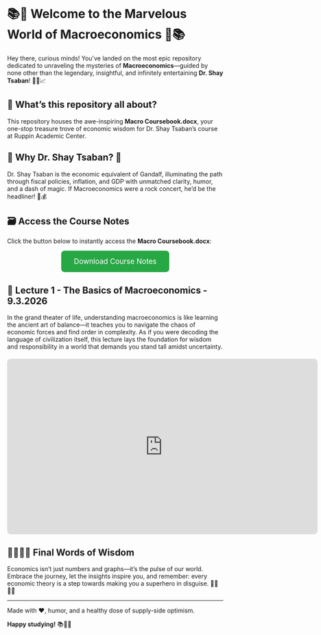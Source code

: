 # 📚🎉 Welcome to the Marvelous World of Macroeconomics 🎉📚

Hey there, curious minds! You've landed on the most epic repository dedicated to unraveling the mysteries of **Macroeconomics**—guided by none other than the legendary, insightful, and infinitely entertaining **Dr. Shay Tsaban**! 🧙‍♂️📈

## 🤔 What’s this repository all about?

This repository houses the awe-inspiring **Macro Coursebook.docx**, your one-stop treasure trove of economic wisdom for Dr. Shay Tsaban’s course at Ruppin Academic Center.

## 🌟 Why Dr. Shay Tsaban? 🌟

Dr. Shay Tsaban is the economic equivalent of Gandalf, illuminating the path through fiscal policies, inflation, and GDP with unmatched clarity, humor, and a dash of magic. If Macroeconomics were a rock concert, he’d be the headliner! 🎸💰

## 🗃️ Access the Course Notes

Click the button below to instantly access the **Macro Coursebook.docx**:

<p style="text-align:center;">
  <a href="Macro%20Coursebook.docx" style="display: inline-block; padding: 15px 30px; background-color: #28a745; color: #fff; text-decoration: none; font-size: 1.2em; border-radius: 8px;" target="_blank">
    Download Course Notes
  </a>
</p>

## 🎥 Lecture 1 - The Basics of Macroeconomics - 9.3.2026

In the grand theater of life, understanding macroeconomics is like learning the ancient art of balance—it teaches you to navigate the chaos of economic forces and find order in complexity. As if you were decoding the language of civilization itself, this lecture lays the foundation for wisdom and responsibility in a world that demands you stand tall amidst uncertainty.

<div style="text-align:center; margin: 20px 0;">
  <iframe width="720" height="405" src="https://www.youtube.com/embed/pBMn3h_NNK8" frameborder="0" allow="accelerometer; autoplay; clipboard-write; encrypted-media; gyroscope; picture-in-picture" allowfullscreen style="border: 2px solid #ddd; border-radius: 8px;"></iframe>
</div>

## 👩‍🎓👨‍🎓 Final Words of Wisdom

Economics isn’t just numbers and graphs—it’s the pulse of our world. Embrace the journey, let the insights inspire you, and remember: every economic theory is a step towards making you a superhero in disguise. 🦸‍♂️🦸‍♀️

---

Made with ❤️, humor, and a healthy dose of supply-side optimism.

**Happy studying!** 📚🥳✨
